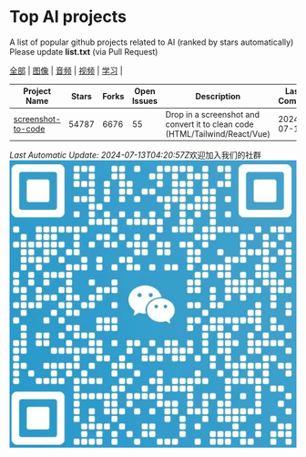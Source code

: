 # Top AI projects
A list of popular github projects related to AI (ranked by stars automatically)
Please update **list.txt** (via Pull Request)

<a href="./README.md">全部</a> |   <a href="./READMEpicture.md">图像</a> |   <a href="./READMEaudio.md">音频</a> | <a href="./READMEvideo.md">视频</a> | <a href="./READMElearn.md">学习</a> | 

| Project Name | Stars | Forks | Open Issues | Description | Last Commit |
| ------------ | ----- | ----- | ----------- | ----------- | ----------- |
| [screenshot-to-code](https://github.com/abi/screenshot-to-code) | 54787 | 6676 | 55 | Drop in a screenshot and convert it to clean code (HTML/Tailwind/React/Vue) | 2024-07-11 |

*Last Automatic Update: 2024-07-13T04:20:57Z*欢迎加入我们的社群 ![](https://raw.githubusercontent.com/mouuii/picture/master/weichat.jpg) 